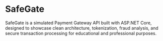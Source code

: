 # SafeGate
SafeGate is a simulated Payment Gateway API built with ASP.NET Core, designed to showcase clean architecture, tokenization, fraud analysis, and secure transaction processing for educational and professional purposes.
